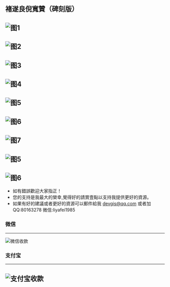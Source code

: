 ## 褚遂良倪寬贊（碑刻版）

![图1](Pictures/336_褚遂良_倪寬贊_碑刻版/1.jpg)
---
![图2](Pictures/336_褚遂良_倪寬贊_碑刻版/2.jpg)
---
![图3](Pictures/336_褚遂良_倪寬贊_碑刻版/3.jpg)
---
![图4](Pictures/336_褚遂良_倪寬贊_碑刻版/4.jpg)
---
![图5](Pictures/336_褚遂良_倪寬贊_碑刻版/5.jpg)
---
![图6](Pictures/336_褚遂良_倪寬贊_碑刻版/6.jpg)
---
![图7](Pictures/336_褚遂良_倪寬贊_碑刻版/7.jpg)
---
![图5](Pictures/336_褚遂良_倪寬贊_碑刻版/8.jpg)
---
![图6](Pictures/336_褚遂良_倪寬贊_碑刻版/9.jpg)
---

* 如有錯誤歡迎大家指正！
* 您的支持是我最大的榮幸,覺得好的請賞壹點以支持我提供更好的資源。
* 如果有好的建議或者更好的資源可以郵件給我 devgis@qq.com 或者加QQ:80163278 微信:liyafei1985

### 微信
---
![微信收款](zfb.jpg)

### 支付宝
---
![支付宝收款](wx.jpg)
---